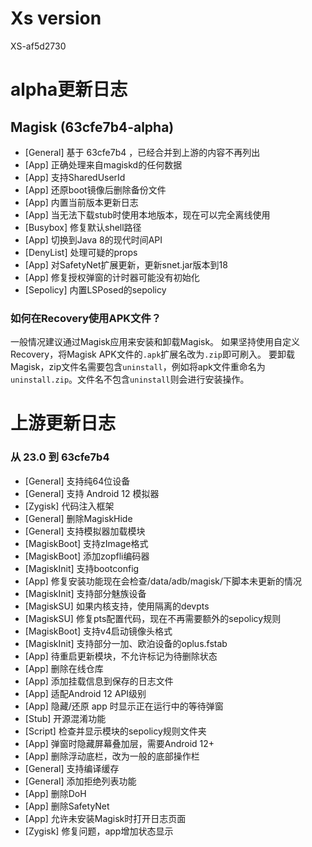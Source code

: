 # Xs version
XS-af5d2730
# alpha更新日志

## Magisk (63cfe7b4-alpha)
- [General] 基于 63cfe7b4 ，已经合并到上游的内容不再列出
- [App] 正确处理来自magiskd的任何数据
- [App] 支持SharedUserId
- [App] 还原boot镜像后删除备份文件
- [App] 内置当前版本更新日志
- [App] 当无法下载stub时使用本地版本，现在可以完全离线使用
- [Busybox] 修复默认shell路径
- [App] 切换到Java 8的现代时间API
- [DenyList] 处理可疑的props
- [App] 对SafetyNet扩展更新，更新snet.jar版本到18
- [App] 修复授权弹窗的计时器可能没有初始化
- [Sepolicy] 内置LSPosed的sepolicy

### 如何在Recovery使用APK文件？
一般情况建议通过Magisk应用来安装和卸载Magisk。
如果坚持使用自定义Recovery，将Magisk APK文件的`.apk`扩展名改为`.zip`即可刷入。
要卸载Magisk，zip文件名需要包含`uninstall`，例如将apk文件重命名为`uninstall.zip`。文件名不包含`uninstall`则会进行安装操作。

# 上游更新日志

### 从 23.0 到 63cfe7b4
- [General] 支持纯64位设备
- [General] 支持 Android 12 模拟器
- [Zygisk] 代码注入框架
- [General] 删除MagiskHide
- [General] 支持模拟器加载模块
- [MagiskBoot] 支持zImage格式
- [MagiskBoot] 添加zopfli编码器
- [MagiskInit] 支持bootconfig
- [App] 修复安装功能现在会检查/data/adb/magisk/下脚本未更新的情况
- [MagiskInit] 支持部分魅族设备
- [MagiskSU] 如果内核支持，使用隔离的devpts
- [MagiskSU] 修复pts配置代码，现在不再需要额外的sepolicy规则
- [MagiskBoot] 支持v4启动镜像头格式
- [MagiskInit] 支持部分一加、欧泊设备的oplus.fstab
- [App] 待重启更新模块，不允许标记为待删除状态
- [App] 删除在线仓库
- [App] 添加挂载信息到保存的日志文件
- [App] 适配Android 12 API级别
- [App] 隐藏/还原 app 时显示正在运行中的等待弹窗
- [Stub] 开源混淆功能
- [Script] 检查并显示模块的sepolicy规则文件夹
- [App] 弹窗时隐藏屏幕叠加层，需要Android 12+
- [App] 删除浮动底栏，改为一般的底部操作栏
- [General] 支持编译缓存
- [General] 添加拒绝列表功能
- [App] 删除DoH
- [App] 删除SafetyNet
- [App] 允许未安装Magisk时打开日志页面
- [Zygisk] 修复问题，app增加状态显示
